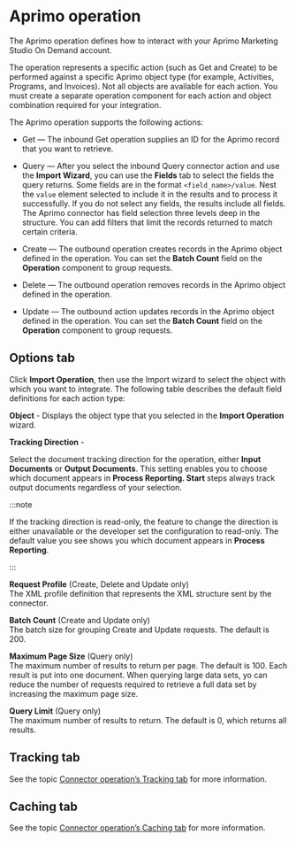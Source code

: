 # Aprimo operation 

<head>
  <meta name="guidename" content="Integration"/>
  <meta name="context" content="GUID-9e6ef94c-a86f-4209-982d-93cc11592713"/>
</head>


The Aprimo operation defines how to interact with your Aprimo Marketing Studio On Demand account.

The operation represents a specific action \(such as Get and Create\) to be performed against a specific Aprimo object type \(for example, Activities, Programs, and Invoices\). Not all objects are available for each action. You must create a separate operation component for each action and object combination required for your integration.

The Aprimo operation supports the following actions:

-   Get — The inbound Get operation supplies an ID for the Aprimo record that you want to retrieve.

-   Query — After you select the inbound Query connector action and use the **Import Wizard**, you can use the **Fields** tab to select the fields the query returns. Some fields are in the format `<field_name>/value`. Nest the `value` element selected to include it in the results and to process it successfully. If you do not select any fields, the results include all fields. The Aprimo connector has field selection three levels deep in the structure. You can add filters that limit the records returned to match certain criteria.

-   Create — The outbound operation creates records in the Aprimo object defined in the operation. You can set the **Batch Count** field on the **Operation** component to group requests.

-   Delete — The outbound operation removes records in the Aprimo object defined in the operation.

-   Update — The outbound action updates records in the Aprimo object defined in the operation. You can set the **Batch Count** field on the **Operation** component to group requests.


## **Options** tab 

Click **Import Operation**, then use the Import wizard to select the object with which you want to integrate. The following table describes the default field definitions for each action type:

**Object** - 
Displays the object type that you selected in the **Import Operation** wizard.


**Tracking Direction** - 

Select the document tracking direction for the operation, either **Input Documents** or **Output Documents**. This setting enables you to choose which document appears in **Process Reporting. Start** steps always track output documents regardless of your selection.

:::note

If the tracking direction is read-only, the feature to change the direction is either unavailable or the developer set the configuration to read-only. The default value you see shows you which document appears in **Process Reporting**.

:::

**Request Profile** \(Create, Delete and Update only\)  
The XML profile definition that represents the XML structure sent by the connector.

**Batch Count** \(Create and Update only\)  
The batch size for grouping Create and Update requests. The default is 200.

**Maximum Page Size** \(Query only\)  
The maximum number of results to return per page. The default is 100. Each result is put into one document. When querying large data sets, yo can reduce the number of requests required to retrieve a full data set by increasing the maximum page size.

**Query Limit** \(Query only\)  
The maximum number of results to return. The default is 0, which returns all results.

## Tracking tab

See the topic [Connector operation’s Tracking tab](../Process%20building/r-atm-Connector_operations_Tracking_tab_8a03f547-738a-448c-bb0f-594bad806cfe.md) for more information.

## Caching tab

See the topic [Connector operation’s Caching tab](../Process%20building/r-atm-Connector_operations_Caching_tab_f46b49d6-25bc-4337-ade1-9c67817b8d74.md) for more information.